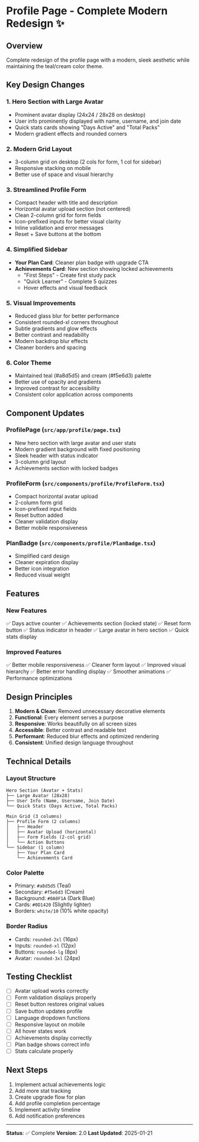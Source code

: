# Profile Page - Complete Modern Redesign ✨

## Overview
Complete redesign of the profile page with a modern, sleek aesthetic while maintaining the teal/cream color theme.

## Key Design Changes

### 1. **Hero Section with Large Avatar**
- Prominent avatar display (24x24 / 28x28 on desktop)
- User info prominently displayed with name, username, and join date
- Quick stats cards showing "Days Active" and "Total Packs"
- Modern gradient effects and rounded corners

### 2. **Modern Grid Layout**
- 3-column grid on desktop (2 cols for form, 1 col for sidebar)
- Responsive stacking on mobile
- Better use of space and visual hierarchy

### 3. **Streamlined Profile Form**
- Compact header with title and description
- Horizontal avatar upload section (not centered)
- Clean 2-column grid for form fields
- Icon-prefixed inputs for better visual clarity
- Inline validation and error messages
- Reset + Save buttons at the bottom

### 4. **Simplified Sidebar**
- **Your Plan Card**: Cleaner plan badge with upgrade CTA
- **Achievements Card**: New section showing locked achievements
  - "First Steps" - Create first study pack
  - "Quick Learner" - Complete 5 quizzes
  - Hover effects and visual feedback

### 5. **Visual Improvements**
- Reduced glass blur for better performance
- Consistent rounded-xl corners throughout
- Subtle gradients and glow effects
- Better contrast and readability
- Modern backdrop blur effects
- Cleaner borders and spacing

### 6. **Color Theme**
- Maintained teal (#a8d5d5) and cream (#f5e6d3) palette
- Better use of opacity and gradients
- Improved contrast for accessibility
- Consistent color application across components

## Component Updates

### ProfilePage (`src/app/profile/page.tsx`)
- New hero section with large avatar and user stats
- Modern gradient background with fixed positioning
- Sleek header with status indicator
- 3-column grid layout
- Achievements section with locked badges

### ProfileForm (`src/components/profile/ProfileForm.tsx`)
- Compact horizontal avatar upload
- 2-column form grid
- Icon-prefixed input fields
- Reset button added
- Cleaner validation display
- Better mobile responsiveness

### PlanBadge (`src/components/profile/PlanBadge.tsx`)
- Simplified card design
- Cleaner expiration display
- Better icon integration
- Reduced visual weight

## Features

### New Features
✅ Days active counter
✅ Achievements section (locked state)
✅ Reset form button
✅ Status indicator in header
✅ Large avatar in hero section
✅ Quick stats display

### Improved Features
✅ Better mobile responsiveness
✅ Cleaner form layout
✅ Improved visual hierarchy
✅ Better error handling display
✅ Smoother animations
✅ Performance optimizations

## Design Principles

1. **Modern & Clean**: Removed unnecessary decorative elements
2. **Functional**: Every element serves a purpose
3. **Responsive**: Works beautifully on all screen sizes
4. **Accessible**: Better contrast and readable text
5. **Performant**: Reduced blur effects and optimized rendering
6. **Consistent**: Unified design language throughout

## Technical Details

### Layout Structure
```
Hero Section (Avatar + Stats)
├── Large Avatar (28x28)
├── User Info (Name, Username, Join Date)
└── Quick Stats (Days Active, Total Packs)

Main Grid (3 columns)
├── Profile Form (2 columns)
│   ├── Header
│   ├── Avatar Upload (horizontal)
│   ├── Form Fields (2-col grid)
│   └── Action Buttons
└── Sidebar (1 column)
    ├── Your Plan Card
    └── Achievements Card
```

### Color Palette
- Primary: `#a8d5d5` (Teal)
- Secondary: `#f5e6d3` (Cream)
- Background: `#0A0F1A` (Dark Blue)
- Cards: `#0D1420` (Slightly lighter)
- Borders: `white/10` (10% white opacity)

### Border Radius
- Cards: `rounded-2xl` (16px)
- Inputs: `rounded-xl` (12px)
- Buttons: `rounded-lg` (8px)
- Avatar: `rounded-3xl` (24px)

## Testing Checklist

- [ ] Avatar upload works correctly
- [ ] Form validation displays properly
- [ ] Reset button restores original values
- [ ] Save button updates profile
- [ ] Language dropdown functions
- [ ] Responsive layout on mobile
- [ ] All hover states work
- [ ] Achievements display correctly
- [ ] Plan badge shows correct info
- [ ] Stats calculate properly

## Next Steps

1. Implement actual achievements logic
2. Add more stat tracking
3. Create upgrade flow for plan
4. Add profile completion percentage
5. Implement activity timeline
6. Add notification preferences

---

**Status**: ✅ Complete
**Version**: 2.0
**Last Updated**: 2025-01-21
